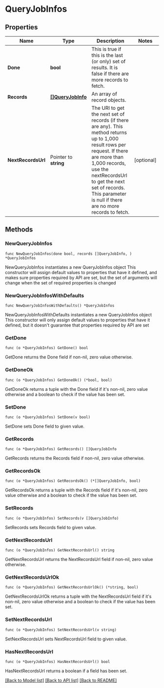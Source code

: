 # QueryJobInfos

## Properties

Name | Type | Description | Notes
------------ | ------------- | ------------- | -------------
**Done** | **bool** | This is true if this is the last (or only) set of results. It is false if there are more records to fetch. | 
**Records** | [**[]QueryJobInfo**](QueryJobInfo.md) | An array of record objects. | 
**NextRecordsUrl** | Pointer to **string** | The URI to get the next set of records (if there are any). This method returns up to 1,000 result rows per request. If there are more than 1,000 records, use the nextRecordsUrl to get the next set of records. This parameter is null if there are no more records to fetch.  | [optional] 

## Methods

### NewQueryJobInfos

`func NewQueryJobInfos(done bool, records []QueryJobInfo, ) *QueryJobInfos`

NewQueryJobInfos instantiates a new QueryJobInfos object
This constructor will assign default values to properties that have it defined,
and makes sure properties required by API are set, but the set of arguments
will change when the set of required properties is changed

### NewQueryJobInfosWithDefaults

`func NewQueryJobInfosWithDefaults() *QueryJobInfos`

NewQueryJobInfosWithDefaults instantiates a new QueryJobInfos object
This constructor will only assign default values to properties that have it defined,
but it doesn't guarantee that properties required by API are set

### GetDone

`func (o *QueryJobInfos) GetDone() bool`

GetDone returns the Done field if non-nil, zero value otherwise.

### GetDoneOk

`func (o *QueryJobInfos) GetDoneOk() (*bool, bool)`

GetDoneOk returns a tuple with the Done field if it's non-nil, zero value otherwise
and a boolean to check if the value has been set.

### SetDone

`func (o *QueryJobInfos) SetDone(v bool)`

SetDone sets Done field to given value.


### GetRecords

`func (o *QueryJobInfos) GetRecords() []QueryJobInfo`

GetRecords returns the Records field if non-nil, zero value otherwise.

### GetRecordsOk

`func (o *QueryJobInfos) GetRecordsOk() (*[]QueryJobInfo, bool)`

GetRecordsOk returns a tuple with the Records field if it's non-nil, zero value otherwise
and a boolean to check if the value has been set.

### SetRecords

`func (o *QueryJobInfos) SetRecords(v []QueryJobInfo)`

SetRecords sets Records field to given value.


### GetNextRecordsUrl

`func (o *QueryJobInfos) GetNextRecordsUrl() string`

GetNextRecordsUrl returns the NextRecordsUrl field if non-nil, zero value otherwise.

### GetNextRecordsUrlOk

`func (o *QueryJobInfos) GetNextRecordsUrlOk() (*string, bool)`

GetNextRecordsUrlOk returns a tuple with the NextRecordsUrl field if it's non-nil, zero value otherwise
and a boolean to check if the value has been set.

### SetNextRecordsUrl

`func (o *QueryJobInfos) SetNextRecordsUrl(v string)`

SetNextRecordsUrl sets NextRecordsUrl field to given value.

### HasNextRecordsUrl

`func (o *QueryJobInfos) HasNextRecordsUrl() bool`

HasNextRecordsUrl returns a boolean if a field has been set.


[[Back to Model list]](../README.md#documentation-for-models) [[Back to API list]](../README.md#documentation-for-api-endpoints) [[Back to README]](../README.md)



